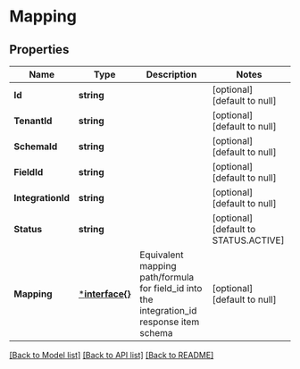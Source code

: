 # Mapping

## Properties
Name | Type | Description | Notes
------------ | ------------- | ------------- | -------------
**Id** | **string** |  | [optional] [default to null]
**TenantId** | **string** |  | [optional] [default to null]
**SchemaId** | **string** |  | [optional] [default to null]
**FieldId** | **string** |  | [optional] [default to null]
**IntegrationId** | **string** |  | [optional] [default to null]
**Status** | **string** |  | [optional] [default to STATUS.ACTIVE]
**Mapping** | [***interface{}**](interface{}.md) | Equivalent mapping path/formula for field_id into the integration_id response item schema | [optional] [default to null]

[[Back to Model list]](../README.md#documentation-for-models) [[Back to API list]](../README.md#documentation-for-api-endpoints) [[Back to README]](../README.md)

